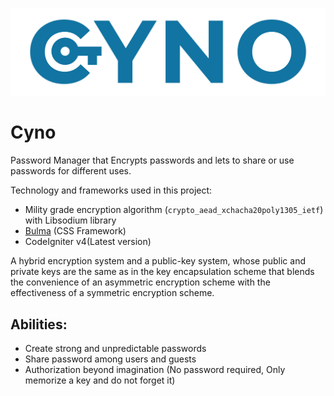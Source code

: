 ![Cyno](https://github.com/evokelektrique/cyno-php/blob/master/public/images/logo/cyno_dark.png?raw=true "Cyno")
# Cyno
Password Manager that Encrypts passwords and lets to share or use passwords for different uses.

Technology and frameworks used in this project:
  - Mility grade encryption algorithm (`crypto_aead_xchacha20poly1305_ietf`) with Libsodium library
  - [Bulma](https://bulma.io/) (CSS Framework)
  - CodeIgniter v4(Latest version)

A hybrid encryption system and a public-key system, whose public and private keys are the same as in the key encapsulation scheme that
blends the convenience of an asymmetric encryption scheme with the effectiveness of a symmetric encryption scheme.

## Abilities:
  - Create strong and unpredictable passwords
  - Share password among users and guests
  - Authorization beyond imagination (No password required, Only memorize a key and do not forget it)


